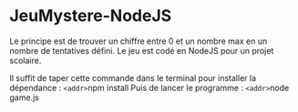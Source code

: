 # JeuMystere-NodeJS

Le principe est de trouver un chiffre entre 0 et un nombre max en un nombre de tentatives défini.
Le jeu est codé en NodeJS pour un projet scolaire.

Il suffit de taper cette commande dans le terminal pour installer la dépendance :
`<addr>`npm install
Puis de lancer le programme :
`<addr>`node game.js
